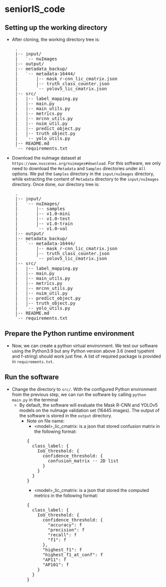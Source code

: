 # seniorIS_code

## Setting up the working directory
- After cloning, the working directory tree is:
<pre>
    .
    |-- input/
    |   `-- nuImages
    |-- output/
    |-- metadata_backup/
    |   `-- metadata-16444/
    |       |-- mask_r-cnn_lic_cmatrix.json
    |       |-- truth_class_counter.json
    |       `-- yolov5_lic_cmatrix.json
    |-- src/
    |   |-- label_mapping.py
    |   |-- main.py
    |   |-- main_utils.py
    |   |-- metrics.py
    |   |-- mrcnn_utils.py
    |   |-- nuim_util.py
    |   |-- predict_object.py
    |   |-- truth_object.py
    |   `-- yolo_utils.py
    |-- README.md
    `-- requirements.txt
</pre>

- Download the nuImage dataset at `https://www.nuscenes.org/nuimages#download`. 
For this software, we only need to download the `Metadata` and `Samples` directories 
under `All` options. We put the `Samples` directory in the `input/nuImages` directory, 
while extracting the content of `Metadata` directory to the `input/nuImages` directory. 
Once done, our directory tree is:
<pre>
    .
    |-- input/
    |   `-- nuImages/
    |       |-- samples
    |       |-- v1.0-mini
    |       |-- v1.0-test
    |       |-- v1.0-train
    |       `-- v1.0-val
    |-- output/
    |-- metadata_backup/
    |   `-- metadata-16444/
    |       |-- mask_r-cnn_lic_cmatrix.json
    |       |-- truth_class_counter.json
    |       `-- yolov5_lic_cmatrix.json
    |-- src/
    |   |-- label_mapping.py
    |   |-- main.py
    |   |-- main_utils.py
    |   |-- metrics.py
    |   |-- mrcnn_utils.py
    |   |-- nuim_util.py
    |   |-- predict_object.py
    |   |-- truth_object.py
    |   `-- yolo_utils.py
    |-- README.md
    `-- requirements.txt
</pre>

## Prepare the Python runtime environment
- Now, we can create a python virtual environment. We test our software using 
the Python3.9 but any Python version above 3.6 (need typehint and f-string)
should work just fine. A list of required package is provided in `requirements.txt`.

## Run the software
- Change the directory to `src/`. With the configured Python environment from 
the previous step, we can run the software by calling `python main.py` in the 
terminal
  - By default, the software will evaluate the Mask R-CNN and YOLOv5 models on the 
  nuImage validation set (16445 images). The output of the software is stored in 
  the `output` directory. 
    - Note on file name: 
      - \<model>_lic_cmatrix: is a json that stored confusion matrix in the following format:
      <pre>
      {
        class_label: {
          IoU_threshold: {
            confidence_threshold: {
              confusion_matrix -- 2D list
            }
          }
        }
      }        
      </pre>
      - \<model>_lic_cmatrix: is a json that stored the computed metrics in the following format:
      <pre>
      {
        class_label: {
          IoU_threshold: {
            confidence_threshold: {
              "accuracy": f
              "precision": f
              "recall": f
              "f1": f
            },
            "highest_f1": f
            "highest_f1_at_conf": f
            "AP11": f
            "AP101": f
          }
        }
      }        
      </pre>



  